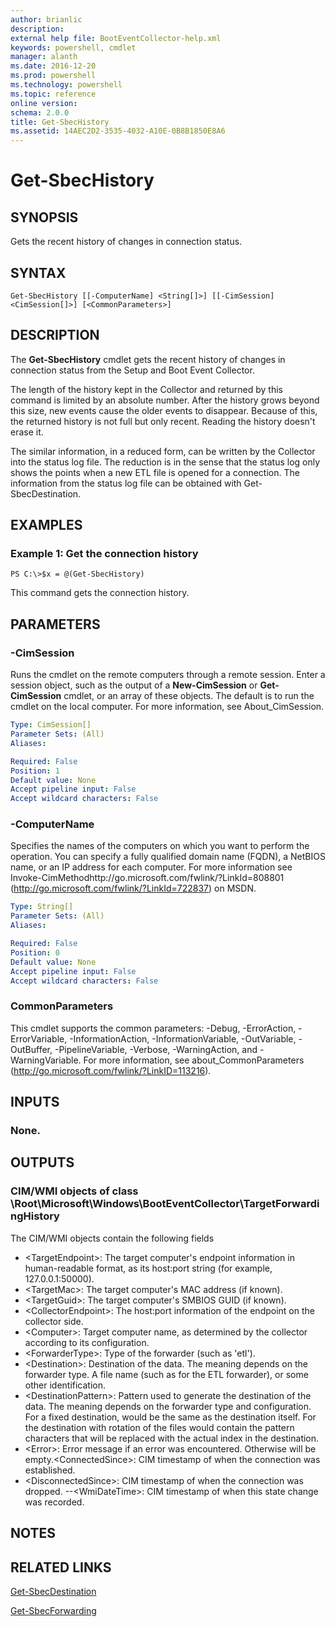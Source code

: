 ```yaml
---
author: brianlic
description: 
external help file: BootEventCollector-help.xml
keywords: powershell, cmdlet
manager: alanth
ms.date: 2016-12-20
ms.prod: powershell
ms.technology: powershell
ms.topic: reference
online version: 
schema: 2.0.0
title: Get-SbecHistory
ms.assetid: 14AEC2D2-3535-4032-A10E-0B8B1850E8A6
---
```


# Get-SbecHistory

## SYNOPSIS
Gets the recent history of changes in connection status.

## SYNTAX

```
Get-SbecHistory [[-ComputerName] <String[]>] [[-CimSession] <CimSession[]>] [<CommonParameters>]
```

## DESCRIPTION
The **Get-SbecHistory** cmdlet gets the recent history of changes in connection status from the Setup and Boot Event Collector.

The length of the history kept in the Collector and returned by this command is limited by an absolute number.
After the history grows beyond this size, new events cause the older events to disappear.
Because of this, the returned history is not full but only recent.
Reading the history doesn't erase it.

The similar information, in a reduced form, can be written by the Collector into the status log file.
The reduction is in the sense that the status log only shows the points when a new ETL file is opened for a connection.
The information from the status log file can be obtained with Get-SbecDestination.

## EXAMPLES

### Example 1: Get the connection history
```
PS C:\>$x = @(Get-SbecHistory)
```

This command gets the connection history.

## PARAMETERS

### -CimSession
Runs the cmdlet on the remote computers through a remote session.
Enter a session object, such as the output of a **New-CimSession** or **Get-CimSession** cmdlet, or an array of these objects.
The default is to run the cmdlet on the local computer.
For more information, see About_CimSession.

```yaml
Type: CimSession[]
Parameter Sets: (All)
Aliases: 

Required: False
Position: 1
Default value: None
Accept pipeline input: False
Accept wildcard characters: False
```

### -ComputerName
Specifies the names of the computers on which you want to perform the operation.
You can specify a fully qualified domain name (FQDN), a NetBIOS name, or an IP address for each computer.
For more information see Invoke-CimMethodhttp://go.microsoft.com/fwlink/?LinkId=808801 (http://go.microsoft.com/fwlink/?LinkId=722837) on MSDN.

```yaml
Type: String[]
Parameter Sets: (All)
Aliases: 

Required: False
Position: 0
Default value: None
Accept pipeline input: False
Accept wildcard characters: False
```

### CommonParameters
This cmdlet supports the common parameters: -Debug, -ErrorAction, -ErrorVariable, -InformationAction, -InformationVariable, -OutVariable, -OutBuffer, -PipelineVariable, -Verbose, -WarningAction, and -WarningVariable. For more information, see about_CommonParameters (http://go.microsoft.com/fwlink/?LinkID=113216).

## INPUTS

### None.

## OUTPUTS

### CIM/WMI objects of class \Root\Microsoft\Windows\BootEventCollector\TargetForwardingHistory
The CIM/WMI objects contain the following fields

- \<TargetEndpoint\>: The target computer's endpoint information in human-readable format, as its host:port string (for example, 127.0.0.1:50000). 
- \<TargetMac\>: The target computer's MAC address (if known). 
- \<TargetGuid\>: The target computer's SMBIOS GUID (if known). 
- \<CollectorEndpoint\>: The host:port information of the endpoint on the collector side. 
- \<Computer\>: Target computer name, as determined by the collector according to its configuration. 
- \<ForwarderType\>: Type of the forwarder (such as 'etl'). 
- \<Destination\>: Destination of the data.
The meaning depends on the forwarder type.
A file name (such as for the ETL forwarder), or some other identification. 
- \<DestinationPattern\>: Pattern used to generate the destination of the data.
The meaning depends on the forwarder type and configuration.
For a fixed destination, would be the same as the destination itself.
For the destination with rotation of the files would contain the pattern characters that will be replaced with the actual index in the destination. 
- \<Error\>: Error message if an error was encountered.
Otherwise will be empty.\<ConnectedSince\>: CIM timestamp of when the connection was established. 
- \<DisconnectedSince\>: CIM timestamp of when the connection was dropped. 
--\<WmiDateTime\>: CIM timestamp of when this state change was recorded.

## NOTES

## RELATED LINKS

[Get-SbecDestination](./Get-SbecDestination.md)

[Get-SbecForwarding](./Get-SbecForwarding.md)

